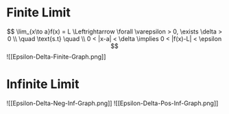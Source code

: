 # Finite Limit
$$
\lim_{x\to a}f(x) = L \Leftrightarrow  \forall \varepsilon > 0,  \exists \delta > 0 \\ 
\quad \text{s.t} \quad \\
0 < |x-a| < \delta \implies 0 < |f(x)-L| < \epsilon 
$$
![[Epsilon-Delta-Finite-Graph.png]]
# Infinite Limit
![[Epsilon-Delta-Neg-Inf-Graph.png]]
![[Epsilon-Delta-Pos-Inf-Graph.png]]